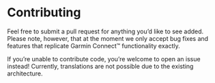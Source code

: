 # Contributing
Feel free to submit a pull request for anything you’d like to see added.  
Please note, however, that at the moment we only accept bug fixes and features that replicate Garmin Connect™ functionality exactly.  

If you’re unable to contribute code, you’re welcome to open an issue instead! Currently, translations are not possible due to the existing architecture.
